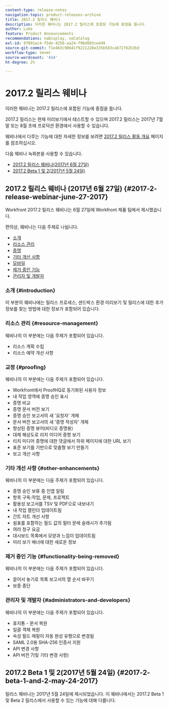 ```yaml
---
content-type: release-notes
navigation-topic: product-releases-archive
title: 2017.2 릴리스 웨비나
description: 이러한 웨비나는 2017.2 릴리스에 포함된 기능에 중점을 둡니다.
author: Luke
feature: Product Announcements
recommendations: noDisplay, noCatalog
exl-id: 97091ac4-f5de-4256-aa24-f96d083ced49
source-git-commit: f1e463c90641f9221228e335b583cab72762b3bd
workflow-type: tm+mt
source-wordcount: '414'
ht-degree: 2%

---
```


# 2017.2 릴리스 웨비나

이러한 웨비나는 2017.2 릴리스에 포함된 기능에 중점을 둡니다. 

2017.2 릴리스는 현재 미리보기에서 테스트할 수 있으며 2017.2 릴리스는 2017년 7월 말 또는 8월 초에 프로덕션 환경에서 사용할 수 있습니다.

웨비나에서 다루는 기능에 대한 자세한 정보를 보려면 [2017.2 릴리스 활동 개요](../../../../product-announcements/product-releases/quarterly-release-archive/2017.2-release-activity/2017-2-release-activity-overview.md) 페이지를 참조하십시오.

다음 웨비나 녹화본을 사용할 수 있습니다.

* [2017.2 릴리스 웨비나(2017년 6월 27일)](#2017-2-release-webinar-june-27-2017)
* [2017.2 Beta 1 및 2(2017년 5월 24일)](#2017-2-beta-1-and-2-may-24-2017)

## 2017.2 릴리스 웨비나 (2017년 6월 27일) {#2017-2-release-webinar-june-27-2017}

Workfront 2017.2 릴리스 웨비나는 6월 27일에 Workfront 제품 팀에서 제시했습니다.  

편의상, 웨비나는 다음 주제로 나뉩니다.

* [소개](#introduction)
* [리소스 관리](#resource-management)
* [증명](#proofing)
* [기타 개선 사항](#other-enhancements)
* [모바일](#mobile)
* [제거 중인 기능](#functionality-being-removed)
* [관리자 및 개발자](#administrators-and-developers)

### 소개 {#introduction}

이 부분의 웨비나에는 릴리스 프로세스, 샌드박스 환경 미리보기 및 릴리스에 대한 추가 정보를 찾는 방법에 대한 정보가 포함되어 있습니다.

### 리소스 관리 {#resource-management}

웨비나의 이 부분에는 다음 주제가 포함되어 있습니다.

* 리소스 계획 수립
* 리소스 예약 개선 사항

### 교정 {#proofing}

웨비나의 이 부분에는 다음 주제가 포함되어 있습니다.

* Workfront에서 ProofHQ로 동기화된 사용자 정보
* 내 작업 영역에 증명 승인 표시
* 증명 비교
* 증명 문서 버전 보기
* 증명 승인 보고서의 새 &#39;요청자&#39; 개체
* 문서 버전 보고서의 새 &#39;증명 작성자&#39; 개체
* 향상된 증명 뷰어(비디오 증명용)
* 대체 해상도로 리치 미디어 증명 보기
* 리치 미디어 증명에 대한 댓글에서 하위 페이지에 대한 URL 보기
* 표준 보기를 기반으로 맞춤형 보기 만들기
* 보고 개선 사항

### 기타 개선 사항 {#other-enhancements}

웨비나의 이 부분에는 다음 주제가 포함되어 있습니다.

* 증명 승인 보류 중 인앱 알림
* 항목 구독:작업, 문제, 프로젝트
* 활용성 보고서를 TSV 및 PDF으로 내보내기
* 내 작업 캘린더 업데이트됨
* 간트 차트 개선 사항
* 쉼표를 포함하는 필드 값의 필터 문에 슬래시가 추가됨
* 여러 청구 요금
* 대시보드 목록에서 모양과 느낌이 업데이트됨
* 미리 보기 배너에 대한 새로운 정보

### 제거 중인 기능 {#functionality-being-removed}

웨비나의 이 부분에는 다음 주제가 포함되어 있습니다.

* 끌어서 놓기로 목록 보고서의 열 순서 바꾸기
* 보증 중단

### 관리자 및 개발자 {#administrators-and-developers}

웨비나의 이 부분에는 다음 주제가 포함되어 있습니다.

* 휴지통 - 문서 복원
* 일괄 객체 복원
* 속성 필드 매핑이 자동 완성 유형으로 변경됨
* SAML 2.0용 SHA-256 인증서 지원
* API 변경 사항
* API 버전 7(및 기타 변경 사항)

## 2017.2 Beta 1 및 2(2017년 5월 24일) {#2017-2-beta-1-and-2-may-24-2017}

릴리스 웨비나는 2017년 5월 24일에 제시되었습니다. 이 웨비나에서는 2017.2 Beta 1 및 Beta 2 릴리스에서 사용할 수 있는 기능에 대해 다룹니다.
